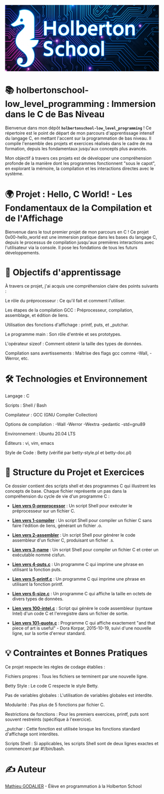 <img src= "https://github.com/Mathieu7483/Aiko78-Photgraphy/blob/main/img/holberton%20modif.png">

# 📚 holbertonschool-low_level_programming : Immersion dans le C de Bas Niveau

Bienvenue dans mon dépôt **`holbertonschool-low_level_programming`** ! Ce répertoire est le point de départ de mon parcours d'apprentissage intensif du langage C, en mettant l'accent sur la programmation de bas niveau. Il compile l'ensemble des projets et exercices réalisés dans le cadre de ma formation, depuis les fondamentaux jusqu'aux concepts plus avancés.

Mon objectif à travers ces projets est de développer une compréhension profonde de la manière dont les programmes fonctionnent "sous le capot", en explorant la mémoire, la compilation et les interactions directes avec le système.

# 🌍 Projet : Hello, C World! - Les Fondamentaux de la Compilation et de l'Affichage
Bienvenue dans le tout premier projet de mon parcours en C ! Ce projet 0x00-hello_world est une immersion pratique dans les bases du langage C, depuis le processus de compilation jusqu'aux premières interactions avec l'utilisateur via la console. Il pose les fondations de tous les futurs développements.

# 🎯 Objectifs d'apprentissage
À travers ce projet, j'ai acquis une compréhension claire des points suivants :

Le rôle du préprocesseur : Ce qu'il fait et comment l'utiliser.

Les étapes de la compilation GCC : Préprocesseur, compilation, assemblage, et édition de liens.

Utilisation des fonctions d'affichage : printf, puts, et _putchar.

Le programme main : Son rôle d'entrée et ses prototypes.

L'opérateur sizeof : Comment obtenir la taille des types de données.

Compilation sans avertissements : Maîtrise des flags gcc comme -Wall, -Werror, etc.

# 🛠️ Technologies et Environnement
Langage : C

Scripts : Shell / Bash

Compilateur : GCC (GNU Compiler Collection)

Options de compilation : -Wall -Werror -Wextra -pedantic -std=gnu89

Environnement : Ubuntu 20.04 LTS

Éditeurs : vi, vim, emacs

Style de Code : Betty (vérifié par betty-style.pl et betty-doc.pl)

# 📖 Structure du Projet et Exercices
Ce dossier contient des scripts shell et des programmes C qui illustrent les concepts de base. Chaque fichier représente un pas dans la compréhension du cycle de vie d'un programme C :

* **[Lien vers 0-preprocessor](https://github.com/Mathieu7483/holbertonschool-low_level_programming/blob/main/hello_world/0-preprocessor)** : Un script Shell pour exécuter le préprocesseur sur un fichier C.

* **[Lien vers 1-compiler](https://github.com/Mathieu7483/holbertonschool-low_level_programming/blob/main/hello_world/1-compiler)**  : Un script Shell pour compiler un fichier C sans faire l'édition de liens, générant un fichier .o.

* **[Lien vers 2-assembler](https://github.com/Mathieu7483/holbertonschool-low_level_programming/blob/main/hello_world/2-assembler)**  : Un script Shell pour générer le code assembleur d'un fichier C, produisant un fichier .s.

* **[Lien vers 3-name](https://github.com/Mathieu7483/holbertonschool-low_level_programming/blob/main/hello_world/3-name)**  : Un script Shell pour compiler un fichier C et créer un exécutable nommé cisfun.

* **[Lien vers 4-puts.c](https://github.com/Mathieu7483/holbertonschool-low_level_programming/blob/main/hello_world/4-puts.c)**  : Un programme C qui imprime une phrase en utilisant la fonction puts.

* **[Lien vers 5-printf.c](https://github.com/Mathieu7483/holbertonschool-low_level_programming/blob/main/hello_world/5-printf.c)**  : Un programme C qui imprime une phrase en utilisant la fonction printf.

* **[Lien vers 6-size.c](https://github.com/Mathieu7483/holbertonschool-low_level_programming/blob/main/hello_world/6-size.c)** : Un programme C qui affiche la taille en octets de divers types de données.

* **[Lien vers 100-intel.c](https://github.com/Mathieu7483/holbertonschool-low_level_programming/blob/main/hello_world/100-intel)** : Script qui génère le code assembleur (syntaxe Intel) d'un code C et l'enregistre dans un fichier de sortie.

* **[Lien vers 101-quote.c](https://github.com/Mathieu7483/holbertonschool-low_level_programming/blob/main/hello_world/101-quote.c)** : Programme C qui affiche exactement "and that piece of art is useful" - Dora Korpar, 2015-10-19, suivi d'une nouvelle ligne, sur la sortie d'erreur standard.


# 💡 Contraintes et Bonnes Pratiques
Ce projet respecte les règles de codage établies :

Fichiers propres : Tous les fichiers se terminent par une nouvelle ligne.

Betty Style : Le code C respecte le style Betty.

Pas de variables globales : L'utilisation de variables globales est interdite.

Modularité : Pas plus de 5 fonctions par fichier C.

Restrictions de fonctions : Pour les premiers exercices, printf, puts sont souvent restreints (spécifique à l'exercice).

_putchar : Cette fonction est utilisée lorsque les fonctions standard d'affichage sont interdites.

Scripts Shell : Si applicables, les scripts Shell sont de deux lignes exactes et commencent par #!/bin/bash.



# ✍️ Auteur
[Mathieu GODALIER](https://github.com/Mathieu7483) - Élève en programmation à la Holberton School
